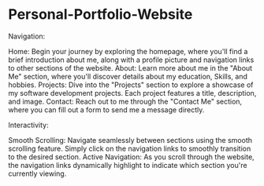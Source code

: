 # Personal-Portfolio-Website

Navigation:

Home: Begin your journey by exploring the homepage, where you'll find a brief introduction about me, along with a profile picture and navigation links to other sections of the website.
About: Learn more about me in the "About Me" section, where you'll discover details about my education, Skills, and hobbies.
Projects: Dive into the "Projects" section to explore a showcase of my software development projects. Each project features a title, description, and image.
Contact: Reach out to me through the "Contact Me" section, where you can fill out a form to send me a message directly.

Interactivity:

Smooth Scrolling: Navigate seamlessly between sections using the smooth scrolling feature. Simply click on the navigation links to smoothly transition to the desired section.
Active Navigation: As you scroll through the website, the navigation links dynamically highlight to indicate which section you're currently viewing.
